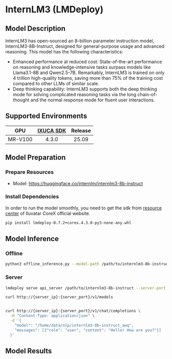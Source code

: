 # InternLM3 (LMDeploy)

## Model Description

InternLM3 has open-sourced an 8-billion parameter instruction model, InternLM3-8B-Instruct, designed for general-purpose usage and advanced reasoning. This model has the following characteristics:

- Enhanced performance at reduced cost: State-of-the-art performance on reasoning and knowledge-intensive tasks surpass models like Llama3.1-8B and Qwen2.5-7B. Remarkably, InternLM3 is trained on only 4 trillion high-quality tokens, saving more than 75% of the training cost compared to other LLMs of similar scale.
- Deep thinking capability: InternLM3 supports both the deep thinking mode for solving complicated reasoning tasks via the long chain-of-thought and the normal response mode for fluent user interactions.

## Supported Environments

| GPU    | [IXUCA SDK](https://gitee.com/deep-spark/deepspark#%E5%A4%A9%E6%95%B0%E6%99%BA%E7%AE%97%E8%BD%AF%E4%BB%B6%E6%A0%88-ixuca) | Release |
| :----: | :----: | :----: |
| MR-V100 | 4.3.0     |  25.09  |

## Model Preparation

### Prepare Resources

- Model: <https://huggingface.co/internlm/internlm3-8b-instruct>

### Install Dependencies

In order to run the model smoothly, you need to get the sdk from [resource center](https://support.iluvatar.com/#/ProductLine?id=2) of Iluvatar CoreX official website.

```bash
pip install lmdeploy-0.7.2+corex.4.3.0-py3-none-any.whl
```

## Model Inference

### Offline

```bash
python3 offline_inference.py --model-path /path/to/internlm3-8b-instruct --tp 1
```

### Server

```bash
lmdeploy serve api_server /path/to/internlm3-8b-instruct --server-port 23333

curl http://{server_ip}:{server_port}/v1/models


curl http://{server_ip}:{server_port}/v1/chat/completions \
  -H "Content-Type: application/json" \
  -d '{
    "model": "/home/data/nlp/internlm3-8b-instruct_awq",
    "messages": [{"role": "user", "content": "Hello! How are you?"}]
  }'
```

## Model Results

